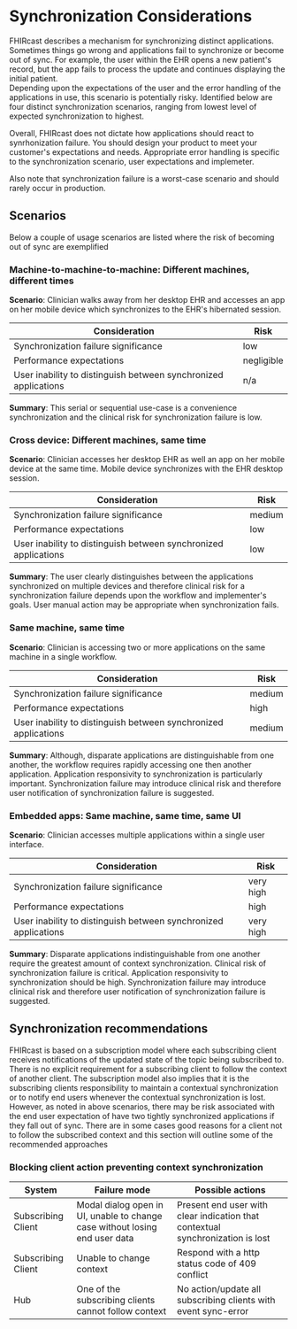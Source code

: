# Synchronization Considerations

FHIRcast describes a mechanism for synchronizing distinct applications. 
Sometimes things go wrong and applications fail to synchronize or become out of sync. 
For example, the user within the EHR opens a new patient's record,
but the app fails to process the update and continues displaying the initial patient.  
Depending upon the expectations of the user and the error handling of the applications in use, 
this scenario is potentially risky. 
Identified below are four distinct synchronization scenarios, ranging from lowest level of expected synchronization to highest. 

Overall, FHIRcast does not dictate how applications should react to synrhonization failure. 
You should design your product to meet your customer's expectations and needs.
Appropriate error handling is specific to the synchronization scenario, user expectations and implemeter.

Also note that synchronization failure is a worst-case scenario and should rarely occur in production.

## Scenarios
Below a couple of usage scenarios are listed where the risk of becoming out of sync are exemplified

### Machine-to-machine-to-machine: Different machines, different times
**Scenario**: Clinician walks away from her desktop EHR and accesses an app on her mobile device which synchronizes to the EHR's hibernated session. 

| Consideration | Risk |
|--|--|
|Synchronization failure significance | low |
|Performance expectations|negligible|
|User inability to distinguish between synchronized applications| n/a|

**Summary**: This serial or sequential use-case is a convenience synchronization and the clinical risk for synchronization failure is low. 

### Cross device: Different machines, same time
**Scenario**: Clinician accesses her desktop EHR as well an app on her mobile device at the same time. Mobile device synchronizes with the EHR desktop session. 

|Consideration|Risk|
|--|--|
|Synchronization failure significance|medium|
|Performance expectations|low|
|User inability to distinguish between synchronized applications| low|

**Summary**: The user clearly distinguishes between the applications synchronized on multiple devices and therefore clinical risk for a synchronization failure depends upon the workflow and implementer's goals. User manual action may be appropriate when synchronization fails.


### Same machine, same time
**Scenario**: Clinician is accessing two or more applications on the same machine in a single workflow.  

|Consideration|Risk|
|--|--|
|Synchronization failure significance| medium|
|Performance expectations|high|
|User inability to distinguish between synchronized applications| medium|

**Summary**: Although, disparate applications are distinguishable from one another, the workflow requires rapidly accessing one then another application. Application responsivity to synchronization is particularly important. Synchronization failure may introduce clinical risk and therefore user notification of synchronization failure is suggested.


### Embedded apps: Same machine, same time, same UI
**Scenario**: Clinician accesses multiple applications within a single user interface. 

|Consideration|Risk|
|--|--|
|Synchronization failure significance|very high|
|Performance expectations|high|
|User inability to distinguish between synchronized applications|very high|

**Summary**: Disparate applications indistinguishable from one another require the greatest amount of context synchronization. Clinical risk of synchronization failure is critical. Application responsivity to synchronization should be high. Synchronization failure may introduce clinical risk and therefore user notification of synchronization failure is suggested.

## Synchronization recommendations
FHIRcast is based on a subscription model where each subscribing client receives notifications of the updated state of the topic being subscribed to. There is no explicit requirement for a subscribing client to follow the context of another client. 
The subscription model also implies that it is the subscribing clients responsibility to maintain a contextual synchronization or to notify end users whenever the contextual synchronization is lost.
However, as noted in above scenarios, there may be risk associated with the end user expectation of have two tightly synchronized applications if they fall out of sync. 
There are in some cases good reasons for a client not to follow the subscribed context and this section will outline some of the recommended approaches

### Blocking client action preventing context synchronization

|System|Failure mode|Possible actions|
|--|--|--|
|Subscribing Client|Modal dialog open in UI, unable to change case without losing end user data|Present end user with clear indication that contextual synchronization is lost|
|Subscribing Client|Unable to change context|Respond with a http status code of 409 conflict|
|Hub|One of the subscribing clients cannot follow context| No action/update all subscribing clients with event sync-error |
